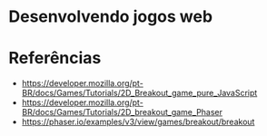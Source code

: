 # Desenvolvendo jogos web

# Referências

- https://developer.mozilla.org/pt-BR/docs/Games/Tutorials/2D_Breakout_game_pure_JavaScript
- https://developer.mozilla.org/pt-BR/docs/Games/Tutorials/2D_breakout_game_Phaser
- https://phaser.io/examples/v3/view/games/breakout/breakout
